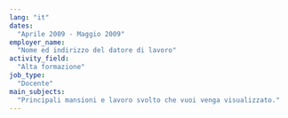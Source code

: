 ```yaml
---
lang: "it"
dates:
  "Aprile 2009 - Maggio 2009"
employer_name:
  "Nome ed indirizzo del datore di lavoro"
activity_field:
  "Alta formazione"
job_type:
  "Docente"
main_subjects:
  "Principali mansioni e lavoro svolto che vuoi venga visualizzato."
---
```

